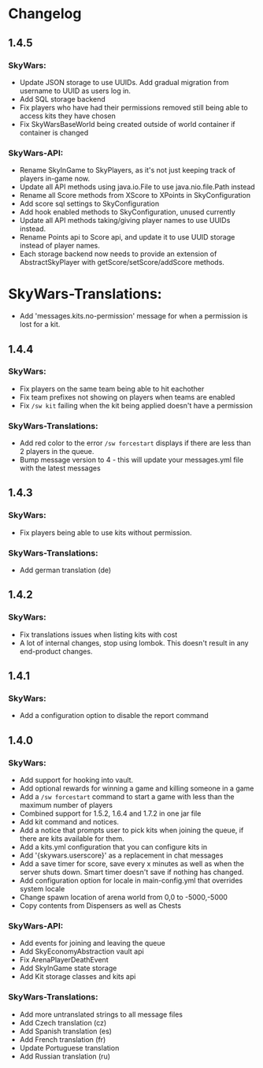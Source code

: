 Changelog
=========

1.4.5
-----

### SkyWars:
- Update JSON storage to use UUIDs. Add gradual migration from username to UUID as users log in.
- Add SQL storage backend
- Fix players who have had their permissions removed still being able to access kits they have chosen
- Fix SkyWarsBaseWorld being created outside of world container if container is changed

### SkyWars-API:
- Rename SkyInGame to SkyPlayers, as it's not just keeping track of players in-game now.
- Update all API methods using java.io.File to use java.nio.file.Path instead
- Rename all Score methods from XScore to XPoints in SkyConfiguration
- Add score sql settings to SkyConfiguration
- Add hook enabled methods to SkyConfiguration, unused currently
- Update all API methods taking/giving player names to use UUIDs instead.
- Rename Points api to Score api, and update it to use UUID storage instead of player names.
- Each storage backend now needs to provide an extension of AbstractSkyPlayer with getScore/setScore/addScore methods.

# SkyWars-Translations:
- Add 'messages.kits.no-permission' message for when a permission is lost for a kit.

1.4.4
-----

### SkyWars:
* Fix players on the same team being able to hit eachother
* Fix team prefixes not showing on players when teams are enabled
* Fix `/sw kit` failing when the kit being applied doesn't have a permission

### SkyWars-Translations:
* Add red color to the error `/sw forcestart` displays if there are less than 2 players in the queue.
* Bump message version to 4 - this will update your messages.yml file with the latest messages

1.4.3
-----

### SkyWars:
* Fix players being able to use kits without permission.

### SkyWars-Translations:
* Add german translation (de)

1.4.2
-----

### SkyWars:
* Fix translations issues when listing kits with cost
* A lot of internal changes, stop using lombok. This doesn't result in any end-product changes.

1.4.1
-----

### SkyWars:
* Add a configuration option to disable the report command

1.4.0
-----

### SkyWars:
* Add support for hooking into vault.
 * Add optional rewards for winning a game and killing someone in a game
* Add a `/sw forcestart` command to start a game with less than the maximum number of players
* Combined support for 1.5.2, 1.6.4 and 1.7.2 in one jar file
* Add kit command and notices.
 * Add a notice that prompts user to pick kits when joining the queue, if there are kits available for them.
 * Add a kits.yml configuration that you can configure kits in
 * Add '{skywars.userscore}' as a replacement in chat messages
* Add a save timer for score, save every x minutes as well as when the server shuts down. Smart timer doesn't save if nothing has changed.
* Add configuration option for locale in main-config.yml that overrides system locale
* Change spawn location of arena world from 0,0 to -5000,-5000
* Copy contents from Dispensers as well as Chests

### SkyWars-API:
* Add events for joining and leaving the queue
* Add SkyEconomyAbstraction vault api
* Fix ArenaPlayerDeathEvent
* Add SkyInGame state storage
* Add Kit storage classes and kits api

### SkyWars-Translations:
* Add more untranslated strings to all message files
* Add Czech translation (cz)
* Add Spanish translation (es)
* Add French translation (fr)
* Update Portuguese translation
* Add Russian translation (ru)
